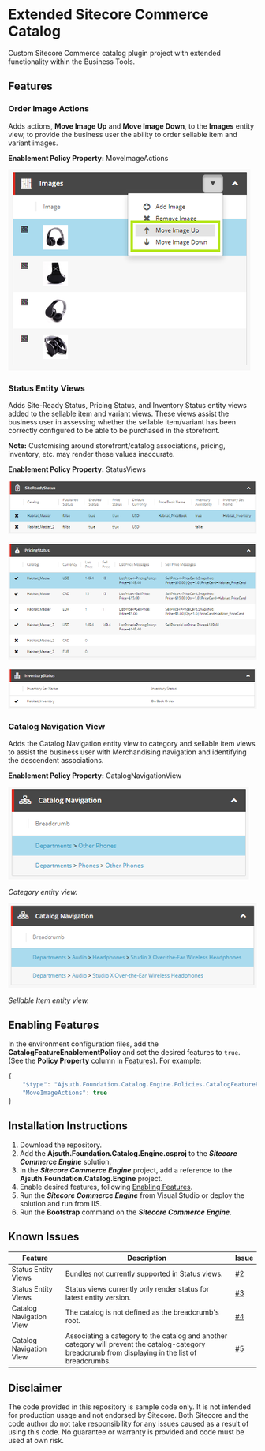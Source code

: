 # Extended Sitecore Commerce Catalog
Custom Sitecore Commerce catalog plugin project with extended functionality within the Business Tools.

## Features
### Order Image Actions
Adds actions, **Move Image Up** and **Move Image Down**, to the **Images** entity view, to provide the business user the ability to order sellable item and variant images.

**Enablement Policy Property:** MoveImageActions

![Order Image Actions](/images/order-image-actions.png)


### Status Entity Views
Adds Site-Ready Status, Pricing Status, and Inventory Status entity views added to the sellable item and variant views. These views assist the business user in assessing whether the sellable item/variant has been correctly configured to be able to be purchased in the storefront.

**Note:** Customising around storefront/catalog associations, pricing, inventory, etc. may render these values inaccurate.

**Enablement Policy Property:** StatusViews

![Order Image Actions](/images/site-ready-status-view.png)

![Order Image Actions](/images/pricing-status-view.png)

![Order Image Actions](/images/inventory-status-view.png)

### Catalog Navigation View
Adds the Catalog Navigation entity view to category and sellable item views to assist the business user with Merchandising navigation and identifying the descendent associations. 

**Enablement Policy Property:** CatalogNavigationView

![Order Image Actions](/images/catalog-breadcrumbs-category.png)

_Category entity view._

![Order Image Actions](/images/catalog-breadcrumbs-sellable-item.png)

_Sellable Item entity view._

## Enabling Features
In the environment configuration files, add the **CatalogFeatureEnablementPolicy** and set the desired features to `true`. (See the **Policy Property** column in [Features](https://github.com/ajsuth/Ajsuth.Foundation.Catalog.Engine#features)). For example:
```javascript
{
	"$type": "Ajsuth.Foundation.Catalog.Engine.Policies.CatalogFeatureEnablementPolicy, Ajsuth.Foundation.Catalog.Engine",
	"MoveImageActions": true
}
```

## Installation Instructions
1. Download the repository.
2. Add the **Ajsuth.Foundation.Catalog.Engine.csproj** to the _**Sitecore Commerce Engine**_ solution.
3. In the _**Sitecore Commerce Engine**_ project, add a reference to the **Ajsuth.Foundation.Catalog.Engine** project.
4. Enable desired features, following [Enabling Features](https://github.com/ajsuth/Ajsuth.Foundation.Catalog.Engine#enabling-features).
5. Run the _**Sitecore Commerce Engine**_ from Visual Studio or deploy the solution and run from IIS.
6. Run the **Bootstrap** command on the _**Sitecore Commerce Engine**_.  

## Known Issues
| Feature                 | Description | Issue |
| ----------------------- | ----------- | ----- |
| Status Entity Views     | Bundles not currently supported in Status views. | [#2](https://github.com/ajsuth/Ajsuth.Foundation.Catalog.Engine/issues/2) |
| Status Entity Views     | Status views currently only render status for latest entity version.| [#3](https://github.com/ajsuth/Ajsuth.Foundation.Catalog.Engine/issues/3) |
| Catalog Navigation View | The catalog is not defined as the breadcrumb's root. | [#4](https://github.com/ajsuth/Ajsuth.Foundation.Catalog.Engine/issues/4) |
| Catalog Navigation View | Associating a category to the catalog and another category will prevent the catalog-category breadcrumb from displaying in the list of breadcrumbs. | [#5](https://github.com/ajsuth/Ajsuth.Foundation.Catalog.Engine/issues/5) |

## Disclaimer
The code provided in this repository is sample code only. It is not intended for production usage and not endorsed by Sitecore.
Both Sitecore and the code author do not take responsibility for any issues caused as a result of using this code.
No guarantee or warranty is provided and code must be used at own risk.
